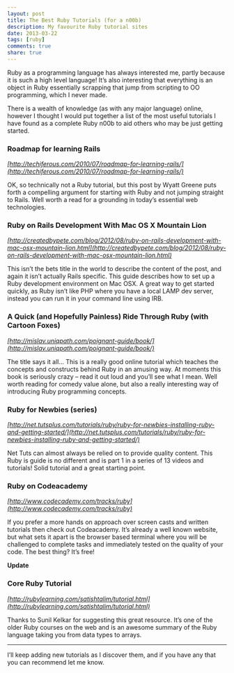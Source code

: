 ```yaml
---
layout: post
title: The Best Ruby Tutorials (for a n00b)
description: My favourite Ruby tutorial sites
date: 2013-03-22
tags: [ruby]
comments: true
share: true
---
```


Ruby as a programming language has always interested me, partly because it is such a high level language! It’s also interesting that everything is an object in Ruby essentially scrapping that jump from scripting to OO programming, which I never made.




There is a wealth of knowledge (as with any major language) online, however I thought I would put together a list of the most useful tutorials I have found as a complete Ruby n00b to aid others who may be just getting started.





### Roadmap for learning Rails





_[http://techiferous.com/2010/07/roadmap-for-learning-rails/](http://techiferous.com/2010/07/roadmap-for-learning-rails/)_   

 OK, so technically not a Ruby tutorial, but this post by Wyatt Greene puts forth a compelling argument for starting with Ruby and not jumping straight to Rails. Well worth a read for a grounding in today’s essential web technologies.





### Ruby on Rails Development With Mac OS X Mountain Lion





_[http://createdbypete.com/blog/2012/08/ruby-on-rails-development-with-mac-osx-mountain-lion.html](http://createdbypete.com/blog/2012/08/ruby-on-rails-development-with-mac-osx-mountain-lion.html)_   

 This isn’t the bets title in the world to describe the content of the post, and again it isn’t actually Rails specific. This guide describes how to set up a Ruby development environment on Mac OSX. A great way to get started quickly, as Ruby isn’t like PHP where you have a local LAMP dev server, instead you can run it in your command line using IRB.





### A Quick (and Hopefully Painless) Ride Through Ruby (with Cartoon Foxes)





_[http://mislav.uniqpath.com/poignant-guide/book/](http://mislav.uniqpath.com/poignant-guide/book/)_   

 The title says it all… This is a really good online tutorial which teaches the concepts and constructs behind Ruby in an amusing way. At moments this book is seriously crazy – read it out loud and you’ll see what I mean. Well worth reading for comedy value alone, but also a really interesting way of introducing Ruby programming concepts.





### Ruby for Newbies (series)





_[http://net.tutsplus.com/tutorials/ruby/ruby-for-newbies-installing-ruby-and-getting-started/](http://net.tutsplus.com/tutorials/ruby/ruby-for-newbies-installing-ruby-and-getting-started/)_   

 Net Tuts can almost always be relied on to provide quality content. This Ruby is guide is no different and is part 1 in a series of 13 videos and tutorials! Solid tutorial and a great starting point.





### Ruby on Codeacademy





_[http://www.codecademy.com/tracks/ruby](http://www.codecademy.com/tracks/ruby)_   

 If you prefer a more hands on approach over screen casts and written tutorials then check out Codeacademy. It’s already a well known website, but what sets it apart is the browser based terminal where you will be challenged to complete tasks and immediately tested on the quality of your code. The best thing? It’s free!





**Update**





### Core Ruby Tutorial





_[http://rubylearning.com/satishtalim/tutorial.html](http://rubylearning.com/satishtalim/tutorial.html)_   

 Thanks to Sunil Kelkar for suggesting this great resource. It’s one of the older Ruby courses on the web and is an awesome summary of the Ruby language taking you from data types to arrays.





* * *





I’ll keep adding new tutorials as I discover them, and if you have any that you can recommend let me know.

